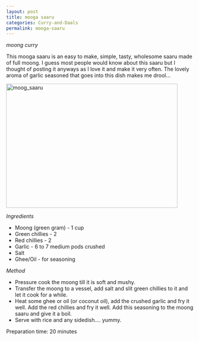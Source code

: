 ```yaml
---
layout: post
title: mooga saaru
categories: Curry-and-Daals
permalink: mooga-saaru
---
```


_moong curry_

This mooga saaru is an easy to make, simple, tasty, wholesome saaru made of full moong. I guess most people would know about this saaru but I thought of posting it anyways as I love it and make it very often. The lovely aroma of garlic seasoned that goes into this dish makes me drool... 


<a href="http://www.flickr.com/photos/78806762@N00/2619740936/" title="moog_saaru by nayan_pradeep, on Flickr"><img src="http://farm4.static.flickr.com/3085/2619740936_e0a5a7049e_o.jpg" width="461" height="335" alt="moog_saaru" /></a>


_Ingredients_

* Moong (green gram) - 1 cup
* Green chillies - 2
* Red chillies - 2
* Garlic - 6 to 7 medium pods crushed
* Salt
* Ghee/Oil - for seasoning

_Method_

* Pressure cook the moong till it is soft and mushy.
* Transfer the moong to a vessel, add salt and slit green chillies to
 it and let it cook for a while.
* Heat some ghee or oil (or coconut oil), add the crushed garlic and fry it well. Add the red chillies and fry it well. Add this seasoning to the moong saaru and give it a boil.
* Serve with rice and any sidedish.... yummy.

Preparation time: 20 minutes
